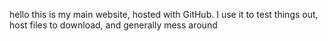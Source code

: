 hello
this is my main website, hosted with GitHub. I use it to test things out, host files to download, and generally mess around